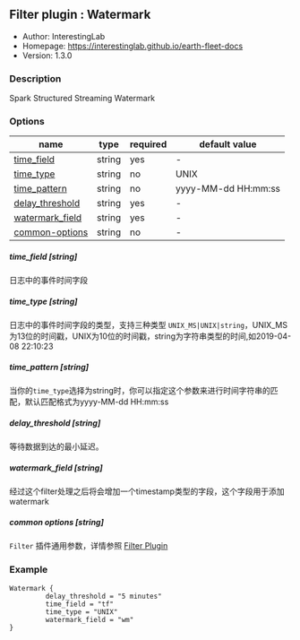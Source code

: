 ## Filter plugin : Watermark

* Author: InterestingLab
* Homepage: https://interestinglab.github.io/earth-fleet-docs
* Version: 1.3.0

### Description

Spark Structured Streaming Watermark

### Options

| name | type | required | default value |
| --- | --- | --- | --- |
| [time_field](#time_field-string) | string | yes | - |
| [time_type](#time_type-string) | string | no | UNIX |
| [time_pattern](#time_pattern-string) | string | no | yyyy-MM-dd HH:mm:ss |
| [delay_threshold](#delay_threshold-string) | string | yes | - |
| [watermark_field](#watermark_field-string) | string | yes | - |
| [common-options](#common-options-string)| string | no | - |


##### time_field [string]

日志中的事件时间字段

##### time_type [string]

日志中的事件时间字段的类型，支持三种类型 `UNIX_MS|UNIX|string`，UNIX_MS为13位的时间戳，UNIX为10位的时间戳，string为字符串类型的时间,如2019-04-08 22:10:23

##### time_pattern [string]

当你的`time_type`选择为string时，你可以指定这个参数来进行时间字符串的匹配，默认匹配格式为yyyy-MM-dd HH:mm:ss

##### delay_threshold [string]

等待数据到达的最小延迟。

##### watermark_field [string]

经过这个filter处理之后将会增加一个timestamp类型的字段，这个字段用于添加watermark

##### common options [string]

`Filter` 插件通用参数，详情参照 [Filter Plugin](/zh-cn/v1/configuration/filter-plugin)


### Example

```
Watermark {
         delay_threshold = "5 minutes"
         time_field = "tf"
         time_type = "UNIX"
         watermark_field = "wm"
}
```
